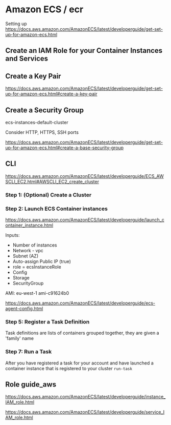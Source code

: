 # Amazon ECS / ecr

Setting up
https://docs.aws.amazon.com/AmazonECS/latest/developerguide/get-set-up-for-amazon-ecs.html

## Create an IAM Role for your Container Instances and Services

## Create a Key Pair

https://docs.aws.amazon.com/AmazonECS/latest/developerguide/get-set-up-for-amazon-ecs.html#create-a-key-pair

## Create a Security Group

ecs-instances-default-cluster

Consider HTTP, HTTPS, SSH ports

https://docs.aws.amazon.com/AmazonECS/latest/developerguide/get-set-up-for-amazon-ecs.html#create-a-base-security-group


## CLI

https://docs.aws.amazon.com/AmazonECS/latest/developerguide/ECS_AWSCLI_EC2.html#AWSCLI_EC2_create_cluster

### Step 1: (Optional) Create a Cluster

### Step 2:  Launch ECS Container instances
https://docs.aws.amazon.com/AmazonECS/latest/developerguide/launch_container_instance.html

Inputs:
 * Number of instances
 * Network - vpc
 * Subnet (AZ)
 * Auto-assign Public IP (true)
 * role = ecsInstanceRole
 * Config
 * Storage
 * SecurityGroup

AMI:
eu-west-1	ami-c91624b0

https://docs.aws.amazon.com/AmazonECS/latest/developerguide/ecs-agent-config.html

### Step 5: Register a Task Definition

Task definitions are lists of containers grouped together, they are given a 'family' name

### Step 7: Run a Task
After you have registered a task for your account and have launched a container instance that is registered to your cluster `run-task`


## Role guide_aws

https://docs.aws.amazon.com/AmazonECS/latest/developerguide/instance_IAM_role.html

https://docs.aws.amazon.com/AmazonECS/latest/developerguide/service_IAM_role.html
